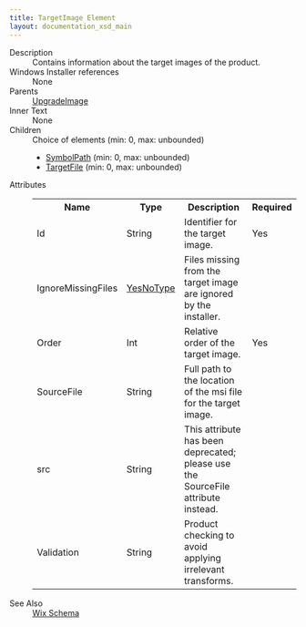 ```yaml
---
title: TargetImage Element
layout: documentation_xsd_main
---
```

<dl>
  <dt>Description</dt>
  <dd>Contains information about the target images of the product.</dd>
  <dt>Windows Installer references</dt>
  <dd>None</dd>
  <dt>Parents</dt>
  <dd>
    <a href="../upgradeimage/">UpgradeImage</a>
  </dd>
  <dt>Inner Text</dt>
  <dd>None</dd>
  <dt>Children</dt>
  <dd>Choice of elements (min: 0, max: unbounded)<ul><li><a href="../symbolpath/">SymbolPath</a> (min: 0, max: unbounded)</li><li><a href="../targetfile/">TargetFile</a> (min: 0, max: unbounded)</li></ul></dd>
  <dt>Attributes</dt>
  <dd>
    <table cellspacing="0" cellpadding="0" class="schema">
      <tr>
        <th width="15%">Name</th>
        <th width="15%">Type</th>
        <th width="65%">Description</th>
        <th width="15%">Required</th>
      </tr>
      <tr>
        <td>Id</td>
        <td>String</td>
        <td>Identifier for the target image.</td>
        <td>Yes</td>
      </tr>
      <tr>
        <td>IgnoreMissingFiles</td>
        <td><a href="../simple_type_yesnotype/">YesNoType</a></td>
        <td>Files missing from the target image are ignored by the installer.</td>
        <td>&nbsp;</td>
      </tr>
      <tr>
        <td>Order</td>
        <td>Int</td>
        <td>Relative order of the target image.</td>
        <td>Yes</td>
      </tr>
      <tr>
        <td>SourceFile</td>
        <td>String</td>
        <td>Full path to the location of the msi file for the target image.</td>
        <td>&nbsp;</td>
      </tr>
      <tr>
        <td>src</td>
        <td>String</td>
        <td>This attribute has been deprecated; please use the SourceFile attribute instead.</td>
        <td>&nbsp;</td>
      </tr>
      <tr>
        <td>Validation</td>
        <td>String</td>
        <td>Product checking to avoid applying irrelevant transforms.</td>
        <td>&nbsp;</td>
      </tr>
    </table>
  </dd>
  <dt>See Also</dt>
  <dd>
    <a href="../">Wix Schema</a>
  </dd>
</dl>
